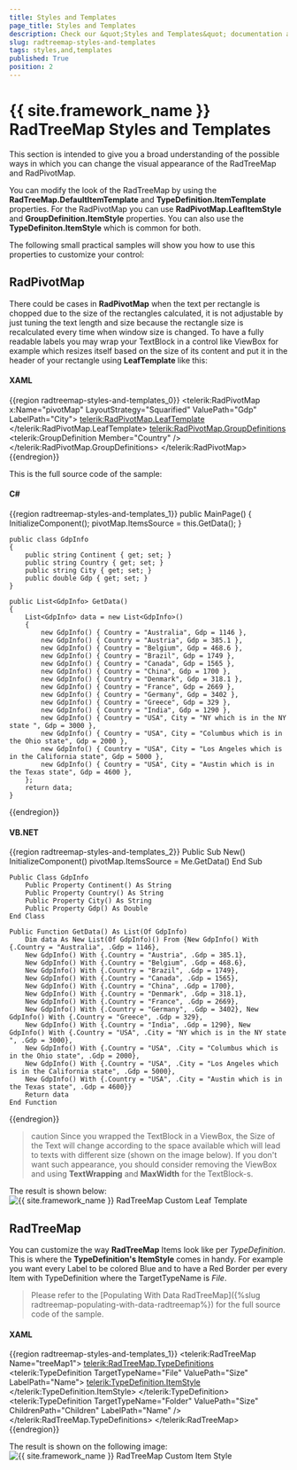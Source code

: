 ```yaml
---
title: Styles and Templates
page_title: Styles and Templates
description: Check our &quot;Styles and Templates&quot; documentation article for the RadTreeMap {{ site.framework_name }} control.
slug: radtreemap-styles-and-templates
tags: styles,and,templates
published: True
position: 2
---
```


# {{ site.framework_name }} RadTreeMap Styles and Templates

This section is intended to give you a broad understanding of the possible ways in which you can change the visual appearance of the RadTreeMap and RadPivotMap.

You can modify the look of the RadTreeMap by using the __RadTreeMap.DefaultItemTemplate__ and __TypeDefinition.ItemTemplate__ properties. For the RadPivotMap you can use __RadPivotMap.LeafItemStyle__ and __GroupDefinition.ItemStyle__ properties. You can also use the __TypeDefiniton.ItemStyle__ which is common for both.

The following small practical samples will show you how to use this properties to customize your control:

## RadPivotMap

There could be cases in __RadPivotMap__ when the text per rectangle is chopped due to the size of the rectangles calculated, it is not adjustable by just tuning the text length and size because the rectangle size is recalculated every time when window size is changed. To have a fully readable labels you may wrap your TextBlock in a control like ViewBox for example which resizes itself based on the size of its content and put it in the header of your rectangle using __LeafTemplate__ like this:

#### __XAML__

{{region radtreemap-styles-and-templates_0}}
	<telerik:RadPivotMap x:Name="pivotMap" LayoutStrategy="Squarified" ValuePath="Gdp" LabelPath="City">
	    <telerik:RadPivotMap.LeafTemplate>
	        <DataTemplate>
	            <Viewbox>
	                <TextBlock Text="{Binding Label}" Foreground="Blue" />
	            </Viewbox>
	        </DataTemplate>
	    </telerik:RadPivotMap.LeafTemplate>
	    <telerik:RadPivotMap.GroupDefinitions>
	        <telerik:GroupDefinition Member="Country" />
	    </telerik:RadPivotMap.GroupDefinitions>
	</telerik:RadPivotMap>
{{endregion}}

This is the full source code of the sample:

#### __C#__

{{region radtreemap-styles-and-templates_1}}
    public MainPage()
	{
	    InitializeComponent();
	    pivotMap.ItemsSource = this.GetData();
	}
	
	public class GdpInfo
	{
	    public string Continent { get; set; }
	    public string Country { get; set; }
	    public string City { get; set; }
	    public double Gdp { get; set; }
	}
	
	public List<GdpInfo> GetData()
	{
	    List<GdpInfo> data = new List<GdpInfo>()
	    {
	        new GdpInfo() { Country = "Australia", Gdp = 1146 },
	        new GdpInfo() { Country = "Austria", Gdp = 385.1 },
	        new GdpInfo() { Country = "Belgium", Gdp = 468.6 },
	        new GdpInfo() { Country = "Brazil", Gdp = 1749 },
	        new GdpInfo() { Country = "Canada", Gdp = 1565 },
	        new GdpInfo() { Country = "China", Gdp = 1700 },
	        new GdpInfo() { Country = "Denmark", Gdp = 318.1 },
	        new GdpInfo() { Country = "France", Gdp = 2669 },
	        new GdpInfo() { Country = "Germany", Gdp = 3402 },
	        new GdpInfo() { Country = "Greece", Gdp = 329 },
	        new GdpInfo() { Country = "India", Gdp = 1290 },
	        new GdpInfo() { Country = "USA", City = "NY which is in the NY state ", Gdp = 3000 },
	        new GdpInfo() { Country = "USA", City = "Columbus which is in the Ohio state", Gdp = 2000 },
	        new GdpInfo() { Country = "USA", City = "Los Angeles which is in the California state", Gdp = 5000 },
	        new GdpInfo() { Country = "USA", City = "Austin which is in the Texas state", Gdp = 4600 },
	    };
	    return data;
	}
{{endregion}}

#### __VB.NET__

{{region radtreemap-styles-and-templates_2}}
	  Public Sub New()
		InitializeComponent()
		pivotMap.ItemsSource = Me.GetData()
	End Sub
	
	Public Class GdpInfo
		Public Property Continent() As String
		Public Property Country() As String
		Public Property City() As String
		Public Property Gdp() As Double
	End Class
	
	Public Function GetData() As List(Of GdpInfo)
		Dim data As New List(Of GdpInfo)() From {New GdpInfo() With {.Country = "Australia", .Gdp = 1146},
		New GdpInfo() With {.Country = "Austria", .Gdp = 385.1},
		New GdpInfo() With {.Country = "Belgium", .Gdp = 468.6},
		New GdpInfo() With {.Country = "Brazil", .Gdp = 1749}, 
		New GdpInfo() With {.Country = "Canada", .Gdp = 1565},
		New GdpInfo() With {.Country = "China", .Gdp = 1700}, 
		New GdpInfo() With {.Country = "Denmark", .Gdp = 318.1},
		New GdpInfo() With {.Country = "France", .Gdp = 2669},
		New GdpInfo() With {.Country = "Germany", .Gdp = 3402}, New GdpInfo() With {.Country = "Greece", .Gdp = 329},
		New GdpInfo() With {.Country = "India", .Gdp = 1290}, New GdpInfo() With {.Country = "USA", .City = "NY which is in the NY state ", .Gdp = 3000},
		New GdpInfo() With {.Country = "USA", .City = "Columbus which is in the Ohio state", .Gdp = 2000},
		New GdpInfo() With {.Country = "USA", .City = "Los Angeles which is in the California state", .Gdp = 5000},
		New GdpInfo() With {.Country = "USA", .City = "Austin which is in the Texas state", .Gdp = 4600}}
		Return data
	End Function
{{endregion}}

>caution Since you wrapped the TextBlock in a ViewBox, the Size of the Text will change according to the space available which will lead to texts with different size (shown on the image below). If you don't want such appearance, you should consider removing the ViewBox and using __TextWrapping__ and __MaxWidth__ for the TextBlock-s.

The result is shown below:
![{{ site.framework_name }} RadTreeMap Custom Leaf Template](images/radtreemap_styles_and_templates_01.PNG)

## RadTreeMap

You can customize the way __RadTreeMap__ Items look like per *TypeDefinition*. This is where the __TypeDefinition's ItemStyle__ comes in handy. For example you want every Label to be colored Blue and to have a Red Border per every Item with TypeDefinition where the TargetTypeName is *File*.

>Please refer to the [Populating With Data RadTreeMap]({%slug radtreemap-populating-with-data-radtreemap%}) for the full source code of the sample.

#### __XAML__

{{region radtreemap-styles-and-templates_1}}
	<telerik:RadTreeMap Name="treeMap1">
		<telerik:RadTreeMap.TypeDefinitions>
			<telerik:TypeDefinition TargetTypeName="File" ValuePath="Size" LabelPath="Name">
				<telerik:TypeDefinition.ItemStyle>
					<Style TargetType="telerik:RadTreeMapItem" >
						<Setter Property="Control.Foreground" Value="Blue" />
						<Setter Property="Template">
							<Setter.Value>
								<ControlTemplate>
									<Border BorderBrush="Red" BorderThickness="2">
										<TextBlock Text="{Binding Label}" VerticalAlignment="Center"/>
									</Border>
								</ControlTemplate>
							</Setter.Value>
						</Setter>
					</Style>
				</telerik:TypeDefinition.ItemStyle>
			</telerik:TypeDefinition>
			<telerik:TypeDefinition TargetTypeName="Folder" ValuePath="Size" ChildrenPath="Children" LabelPath="Name" />
		</telerik:RadTreeMap.TypeDefinitions>
	</telerik:RadTreeMap>
{{endregion}}

The result is shown on the following image:
![{{ site.framework_name }} RadTreeMap Custom Item Style](images/radtreemap_styles_and_templates.PNG)
